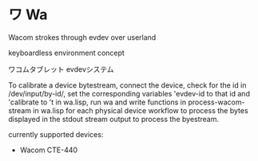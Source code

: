 
# ワ Wa

Wacom strokes through evdev over userland

keyboardless environment concept

ワコムタブレット evdevシステム

To calibrate a device bytestream, connect the device, check for the id in /dev/input/by-id/, set the corresponding variables 'evdev-id to that id and 'calibrate to 't in wa.lisp, run wa and write functions in process-wacom-stream in wa.lisp for each physical device workflow to process the bytes displayed in the stdout stream output to process the byestream.

currently supported devices:
* Wacom CTE-440

